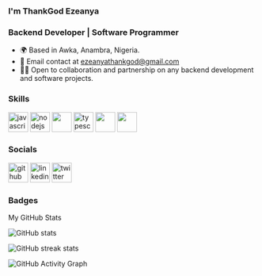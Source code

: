 ### I'm ThankGod Ezeanya

### **Backend Developer | Software Programmer**
* 🌍 Based in Awka, Anambra, Nigeria.
* 📧 Email contact at ezeanyathankgod@gmail.com
* 🤝🏻 Open to collaboration and partnership on any backend development and software projects.

### Skills

[<img src='https://raw.githubusercontent.com/danielcranney/readme-generator/main/public/icons/skills/javascript-colored.svg' alt='javascript' height='40'>](https://developer.mozilla.org/en-US/docs/Web/JavaScript)
[<img src='https://raw.githubusercontent.com/danielcranney/readme-generator/main/public/icons/skills/nodejs-colored.svg' alt='nodejs' height='40'>](https://nodejs.org/)
[<img src='https://raw.githubusercontent.com/danielcranney/readme-generator/main/public/icons/skills/expressjs-colored.svg' alt=' ' height='40'>](https://expressjs.com/)
[<img src='https://raw.githubusercontent.com/danielcranney/readme-generator/main/public/icons/skills/typescript-colored.svg' alt='typescript' height='40'>](https://typescriptlang.org/)
[<img src='https://raw.githubusercontent.com/danielcranney/readme-generator/main/public/icons/skills/python-colored.svg' alt=' ' height='40'>](https://python.org/)
[<img src='https://raw.githubusercontent.com/danielcranney/readme-generator/main/public/icons/skills/flask-colored.svg' alt=' ' height='40'>](https://flask.palletsprojects.com/)

### Socials

[<img src='https://cdn.jsdelivr.net/npm/simple-icons@3.0.1/icons/github.svg' alt='github' height='40'>](https://github.com/kingkampala)  [<img src='https://cdn.jsdelivr.net/npm/simple-icons@3.0.1/icons/linkedin.svg' alt='linkedin' height='40'>](https://www.linkedin.com/in/kampala-ezeanya/)  [<img src='https://cdn.jsdelivr.net/npm/simple-icons@3.0.1/icons/twitter.svg' alt='twitter' height='40'>](https://twitter.com/kampala_10)    

### Badges

My GitHub Stats

![GitHub stats](https://github-readme-stats.vercel.app/api?username=kingkampala&show_icons=true&theme=blue-green)

![GitHub streak stats](https://github-readme-streak-stats.herokuapp.com/?user=kingkampala&show_icons=true&theme=blue-green)  

![GitHub Activity Graph](https://github-readme-activity-graph.vercel.app/graph?username=kingkampala&theme=vue)


<!-- ![Total Pull Requests](https://img.shields.io/badge/dynamic/json?label=Total%20Pull%20Requests&query=%24.total_count&url=https%3A%2F%2Fapi.github.com%2Fsearch%2Fissues%3Fq%3Dtype%3Apr%2520author%3Akingkampala%2520is%3Aopen) -->
